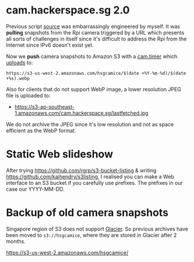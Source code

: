 # cam.hackerspace.sg 2.0

Previous script
[source](https://github.com/kaihendry/Praze/tree/cam.hackerspace.sg) was embarrassingly
engineered by myself. It was **pulling** snapshots from the Rpi camera
triggered by a URL which presents all sorts of challenges in itself since it's
difficult to address the Rpi from the Internet since IPv6 doesn't exist yet.

Now we **push** camera snapshots to Amazon S3 with a [cam.timer](cam/cam.timer) which
[uploads](cam/s3snapshot.sh) to:

	https://s3-us-west-2.amazonaws.com/hsgcamice/$(date +%Y-%m-%d)/$(date +%s).webp

Also for clients that do not support WebP image, a lower resolution JPEG file is uploaded to:

* <https://s3-ap-southeast-1.amazonaws.com/cam.hackerspace.sg/lastfetched.jpg>

We do not archive the JPEG since it's low resolution and not as space efficient
as the WebP format.

# Static Web slideshow

After trying <https://github.com/rgrp/s3-bucket-listing> & writing
<https://github.com/kaihendry/s3listing>, I realised you can make a Web
interface to an S3 bucket if you carefully use prefixes. The prefixes in our
case our YYYY-MM-DD.

# Backup of old camera snapshots

Singapore region of S3 does not support
[Glacier](https://aws.amazon.com/glacier/). So previous archives have been
moved to `s3://hsgcamice`, where they are stored in Glacier after 2 months.

<https://s3-us-west-2.amazonaws.com/hsgcamice/>
